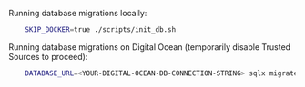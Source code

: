 Running database migrations locally:

```sh
    SKIP_DOCKER=true ./scripts/init_db.sh
```

Running database migrations on Digital Ocean (temporarily disable Trusted Sources to proceed):

```sh
    DATABASE_URL=<YOUR-DIGITAL-OCEAN-DB-CONNECTION-STRING> sqlx migrate run
```